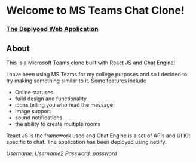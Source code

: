 # Welcome to MS Teams Chat Clone!

### [The Deplyoed Web Application](https://letzchatnow.netlify.app/)

## About

This is a Microsoft Teams clone built with React JS and Chat Engine!

I have been using MS Teams for my college purposes and so I decided to try making something similar to it.
Some features include
 * Online statuses
 * fuild design and functionality
 * icons telling you who read the message
 * image support
 * sound notifications
 * the ability to create multiple rooms
 
React JS is the framework used and Chat Engine is a set of APIs and UI Kit specific to chat. The application has been deployed using netlify.

 *Username: Username2
Password: password*





